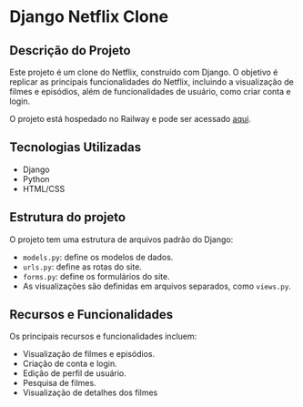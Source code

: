# Django Netflix Clone

## Descrição do Projeto

Este projeto é um clone do Netflix, construído com Django. O objetivo é replicar as principais funcionalidades do Netflix, incluindo a visualização de filmes e episódios, além de funcionalidades de usuário, como criar conta e login.

O projeto está hospedado no Railway e pode ser acessado [aqui](https://django-netflix-clone-production.up.railway.app).

## Tecnologias Utilizadas

- Django
- Python
- HTML/CSS

## Estrutura do projeto

O projeto tem uma estrutura de arquivos padrão do Django:

- `models.py`: define os modelos de dados.
- `urls.py`: define as rotas do site.
- `forms.py`: define os formulários do site.
- As visualizações são definidas em arquivos separados, como `views.py`.

## Recursos e Funcionalidades

Os principais recursos e funcionalidades incluem:

- Visualização de filmes e episódios.
- Criação de conta e login.
- Edição de perfil de usuário.
- Pesquisa de filmes.
- Visualização de detalhes dos filmes
